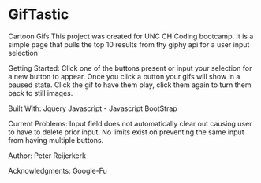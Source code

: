 # GifTastic
Cartoon Gifs
This project was created for UNC CH Coding bootcamp. It is a simple page that pulls the top 10 results from thy giphy api for a user input selection

Getting Started:
Click one of the buttons present or input your selection for a new button to appear. Once you click a button your gifs will show in a paused state. Click the gif to have them play, click them again to turn them back to still images.

Built With:
Jquery 
Javascript - Javascript
BootStrap

Current Problems:
Input field does not automatically clear out causing user to have to delete prior input. No limits exist on preventing the same input from having multiple buttons.



Author:
Peter Reijerkerk 

Acknowledgments:
Google-Fu
